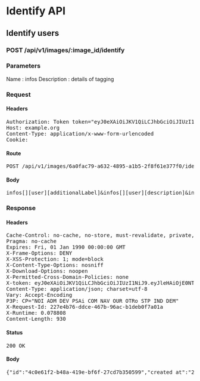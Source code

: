 # Identify API

## Identify users

### POST /api/v1/images/:image_id/identify

### Parameters

Name : infos
Description : details of tagging

### Request

#### Headers

<pre>Authorization: Token token=&quot;eyJ0eXAiOiJKV1QiLCJhbGciOiJIUzI1NiJ9.eyJleHAiOjE0NTU1NTIxNzgsImFiaWxpdGllcyI6e30sInVzZXJfaWQiOiI5YWJlOTU5YS01OWU5LTQ1MzctYjM4Ni1jY2U5MjdmNzZiZGUifQ.V29uzFjvWTPW66BWQ5L_ga1BCmeVuqDz43QjGbPoqVk&quot;
Host: example.org
Content-Type: application/x-www-form-urlencoded
Cookie: </pre>

#### Route

<pre>POST /api/v1/images/6a0fac79-a632-4895-a1b5-2f8f61e377f0/identify</pre>

#### Body

<pre>infos[][user][additionalLabel]&infos[][user][description]&infos[][user][name]=1+Admin&infos[][user][photoUrl]=https%3A%2F%2Fc.eu5.content.force.com%2Fprofilephoto%2F005%2FT&infos[][user][recordId]=00524000001BB6HAAW&infos[][user][userType]=Internal&infos[][xCoord]=49.87146529562982&infos[][yCoord]=37.67123287671233&infos[][user][additionalLabel]&infos[][user][description]&infos[][user][name]=1+Admin&infos[][user][photoUrl]=https%3A%2F%2Fc.eu5.content.force.com%2Fprofilephoto%2F005%2FT&infos[][user][recordId]=00524000001BB6HAAW&infos[][user][userType]=Internal&infos[][xCoord]=49.87146529562982&infos[][yCoord]=37.67123287671233</pre>

### Response

#### Headers

<pre>Cache-Control: no-cache, no-store, must-revalidate, private, max-age=0
Pragma: no-cache
Expires: Fri, 01 Jan 1990 00:00:00 GMT
X-Frame-Options: DENY
X-XSS-Protection: 1; mode=block
X-Content-Type-Options: nosniff
X-Download-Options: noopen
X-Permitted-Cross-Domain-Policies: none
X-token: eyJ0eXAiOiJKV1QiLCJhbGciOiJIUzI1NiJ9.eyJleHAiOjE0NTU1NTIxNzgsImFiaWxpdGllcyI6e30sInVzZXJfaWQiOiI5YWJlOTU5YS01OWU5LTQ1MzctYjM4Ni1jY2U5MjdmNzZiZGUifQ.V29uzFjvWTPW66BWQ5L_ga1BCmeVuqDz43QjGbPoqVk
Content-Type: application/json; charset=utf-8
Vary: Accept-Encoding
P3P: CP=&quot;NOI ADM DEV PSAi COM NAV OUR OTRo STP IND DEM&quot;
X-Request-Id: 227e4b76-ddce-467b-96ac-b1deb0f7a01a
X-Runtime: 0.078808
Content-Length: 930</pre>

#### Status

<pre>200 OK</pre>

#### Body

<pre>{"id":"4c0e61f2-b48a-419e-bf6f-27cd7b350599","created_at":"2016-02-15T13:02:58.130+01:00","url":"https://localhost/identifies/4c0e61f2-b48a-419e-bf6f-27cd7b350599","image":{"public_id":"6a0fac79-a632-4895-a1b5-2f8f61e377f0","infos":{"bytes":3604,"created_at":"2015-09-25T13:32:55Z","etag":"5a98d4d3e5d39024abf237be55e99b15","format":"png","height":48,"resource_type":"image","tags":["bcbbe986-d8e8-4cb7-bbdd-d45961519cf4"],"type":"private","width":48,"location":{"accuracy":36,"latitude":48.861934399999996,"longitude":2.348967}},"exifs":{},"gps":[48.861934399999996,2.348967],"gps_ip":null,"gps_exifs":null,"gps_html":[48.861934399999996,2.348967],"created_at":"2016-02-15T13:02:58.080+01:00","width":48,"height":48,"rotation":0,"crop_x":0.0,"crop_y":0.0,"crop_w":0.0,"crop_h":0.0,"album_id":"bcbbe986-d8e8-4cb7-bbdd-d45961519cf4","thumbnails":{"full":"/assets/blank.jpg","large":"/assets/blank.jpg","mini":"/assets/blank.jpg"}}}</pre>

